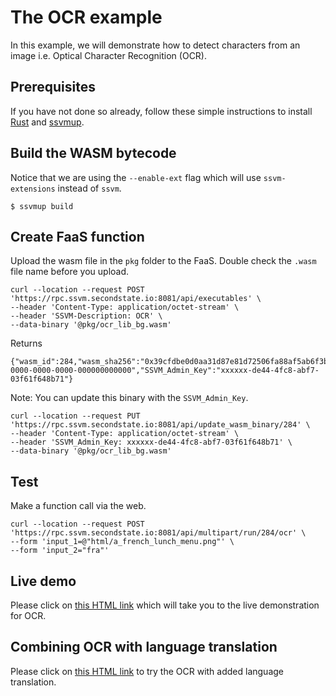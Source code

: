 # The OCR example

In this example, we will demonstrate how to detect characters from an image i.e. Optical Character Recognition (OCR).

## Prerequisites

If you have not done so already, follow these simple instructions to install [Rust](https://www.rust-lang.org/tools/install) and [ssvmup](https://www.secondstate.io/articles/ssvmup/).

## Build the WASM bytecode
Notice that we are using the `--enable-ext` flag which will use `ssvm-extensions` instead of `ssvm`.

```
$ ssvmup build
```

## Create FaaS function

Upload the wasm file in the `pkg` folder to the FaaS. Double check the `.wasm` file name before you upload.

```
curl --location --request POST 'https://rpc.ssvm.secondstate.io:8081/api/executables' \
--header 'Content-Type: application/octet-stream' \
--header 'SSVM-Description: OCR' \
--data-binary '@pkg/ocr_lib_bg.wasm'
```

Returns

```
{"wasm_id":284,"wasm_sha256":"0x39cfdbe0d0aa31d87e81d72506fa88af5ab6f3ba82b3d09f5330aac8ba061673","SSVM_Usage_Key":"00000000-0000-0000-0000-000000000000","SSVM_Admin_Key":"xxxxxx-de44-4fc8-abf7-03f61f648b71"}
```

Note: You can update this binary with the `SSVM_Admin_Key`.

```
curl --location --request PUT 'https://rpc.ssvm.secondstate.io:8081/api/update_wasm_binary/284' \
--header 'Content-Type: application/octet-stream' \
--header 'SSVM_Admin_Key: xxxxxx-de44-4fc8-abf7-03f61f648b71' \
--data-binary '@pkg/ocr_lib_bg.wasm'
```

## Test

Make a function call via the web.

```
curl --location --request POST 'https://rpc.ssvm.secondstate.io:8081/api/multipart/run/284/ocr' \
--form 'input_1=@"html/a_french_lunch_menu.png"' \
--form 'input_2="fra"'
```

## Live demo

Please click on [this HTML link](https://second-state.github.io/wasm-learning/faas/ocr/html/index.html) which will take you to the live demonstration for OCR.

## Combining OCR with language translation
Please click on [this HTML link](https://second-state.github.io/wasm-learning/faas/ocr/html/index.html) to try the OCR with added language translation.
